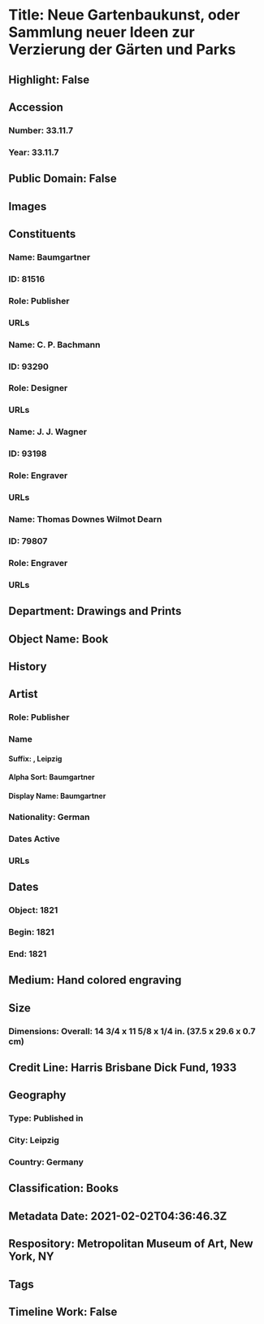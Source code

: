# Title: Neue Gartenbaukunst, oder Sammlung neuer Ideen zur Verzierung der Gärten und Parks
## Highlight: False
## Accession
### Number: 33.11.7
### Year: 33.11.7
## Public Domain: False
## Images
## Constituents
### Name: Baumgartner
### ID: 81516
### Role: Publisher
### URLs
### Name: C. P. Bachmann
### ID: 93290
### Role: Designer
### URLs
### Name: J. J. Wagner
### ID: 93198
### Role: Engraver
### URLs
### Name: Thomas Downes Wilmot Dearn
### ID: 79807
### Role: Engraver
### URLs
## Department: Drawings and Prints
## Object Name: Book
## History
## Artist
### Role: Publisher
### Name
#### Suffix: , Leipzig
#### Alpha Sort: Baumgartner
#### Display Name: Baumgartner
### Nationality: German
### Dates Active
### URLs
## Dates
### Object: 1821
### Begin: 1821
### End: 1821
## Medium: Hand colored engraving
## Size
### Dimensions: Overall: 14 3/4 x 11 5/8 x 1/4 in. (37.5 x 29.6 x 0.7 cm)
## Credit Line: Harris Brisbane Dick Fund, 1933
## Geography
### Type: Published in
### City: Leipzig
### Country: Germany
## Classification: Books
## Metadata Date: 2021-02-02T04:36:46.3Z
## Respository: Metropolitan Museum of Art, New York, NY
## Tags
## Timeline Work: False